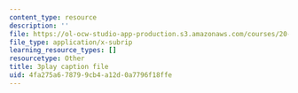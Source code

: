 ```yaml
---
content_type: resource
description: ''
file: https://ol-ocw-studio-app-production.s3.amazonaws.com/courses/20-219-becoming-the-next-bill-nye-writing-and-hosting-the-educational-show-january-iap-2015/4fa275a678799cb4a12d0a7796f18ffe_qkkI9Z9tKvo.srt
file_type: application/x-subrip
learning_resource_types: []
resourcetype: Other
title: 3play caption file
uid: 4fa275a6-7879-9cb4-a12d-0a7796f18ffe
---
```

